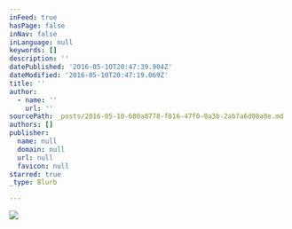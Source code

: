 ```yaml
---
inFeed: true
hasPage: false
inNav: false
inLanguage: null
keywords: []
description: ''
datePublished: '2016-05-10T20:47:39.904Z'
dateModified: '2016-05-10T20:47:19.069Z'
title: ''
author:
  - name: ''
    url: ''
sourcePath: _posts/2016-05-10-680a8778-f816-47f0-8a3b-2ab7a6d08a8e.md
authors: []
publisher:
  name: null
  domain: null
  url: null
  favicon: null
starred: true
_type: Blurb

---
```

![](https://the-grid-user-content.s3-us-west-2.amazonaws.com/137c8c83-a7c9-4bf3-8bd8-6b17cdcecf4d.jpg)